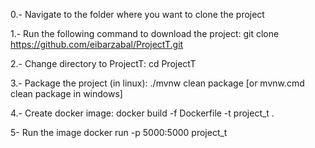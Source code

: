 0.- Navigate to the folder where you want to clone the project

1.- Run the following command to download the project:
git clone https://github.com/eibarzabal/ProjectT.git

2.- Change directory to ProjectT:
cd ProjectT

3.- Package the project (in linux):
./mvnw clean package
[or mvnw.cmd clean package in windows]

4.- Create docker image:
docker build -f Dockerfile -t project_t .

5- Run the image
docker run -p 5000:5000 project_t

